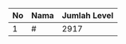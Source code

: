 | No | Nama            | Jumlah Level |
|----|-----------------|--------------|
| 1  | #    |    2917        |
